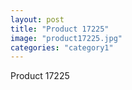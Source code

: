 ```yaml
---
layout: post
title: "Product 17225"
image: "product17225.jpg"
categories: "category1"
---
```

Product 17225
